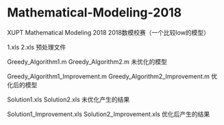 # Mathematical-Modeling-2018
XUPT Mathematical Modeling 2018
2018数模校赛（一个比较low的模型）

1.xls  2.xls 预处理文件

Greedy_Algorithm1.m Greedy_Algorithm2.m  未优化的模型

Greedy_Algorithm1_Improvement.m Greedy_Algorithm2_Improvement.m  优化后的模型

Solution1.xls Solution2.xls  未优化产生的结果

Solution1_Improvement.xls Solution2_Improvement.xls  优化后产生的结果
